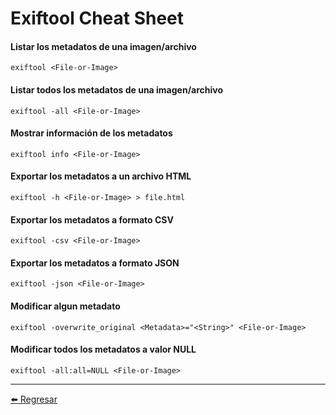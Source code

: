 # Exiftool Cheat Sheet

#### Listar los metadatos de una imagen/archivo
```
exiftool <File-or-Image>
```

#### Listar todos los metadatos de una imagen/archivo
```
exiftool -all <File-or-Image>
```

#### Mostrar información de los metadatos
```
exiftool info <File-or-Image>
```

#### Exportar los metadatos a un archivo HTML
```
exiftool -h <File-or-Image> > file.html
```

#### Exportar los metadatos a formato CSV
```
exiftool -csv <File-or-Image>
```

#### Exportar los metadatos a formato JSON
```
exiftool -json <File-or-Image>
```

#### Modificar algun metadato
```
exiftool -overwrite_original <Metadata>="<String>" <File-or-Image>
```

#### Modificar todos los metadatos a valor NULL
```
exiftool -all:all=NULL <File-or-Image>
```

---

[:arrow_left: Regresar](https://github.com/m4lal0/cheatsheets)